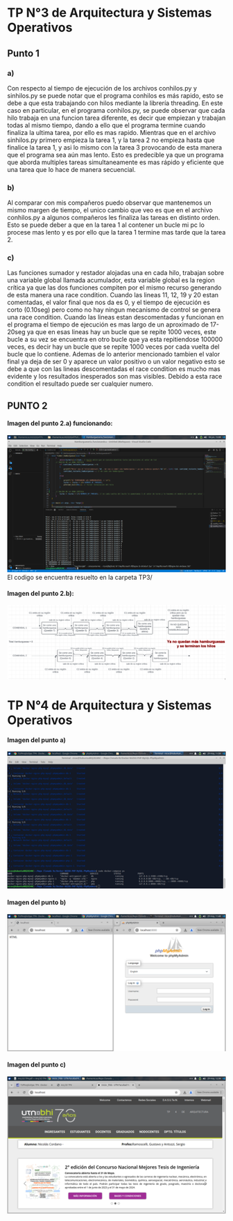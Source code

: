 # TP N°3 de Arquitectura y Sistemas Operativos

## Punto 1

### a)

Con respecto al tiempo de ejecución de los archivos conhilos.py y sinhilos.py se puede notar que el programa conhilos es más rapido, esto se debe a que esta trabajando con hilos mediante la librería threading. En este caso en particular, en el programa conhilos.py, se puede observar que cada hilo trabaja en una funcion tarea diferente, es decir que empiezan y trabajan todas al mismo tiempo, dando a ello que el programa termine cuando finaliza la ultima tarea, por ello es mas rapido. Mientras que en el archivo sinhilos.py primero empieza la tarea 1, y la tarea 2 no empieza hasta que finalice la tarea 1, y asi lo mismo con la tarea 3 provocando de esta manera que el programa sea aún mas lento.
Esto es predecible ya que un programa que aborda multiples tareas simultaneamente es mas rápido y eficiente que una tarea que lo hace de manera secuencial.

### b)

Al comparar con mis compañeros puedo observar que mantenemos un mismo margen de tiempo, el unico cambio que veo es que en el archivo conhilos.py a algunos compañeros les finaliza las tareas en distinto orden.
Esto se puede deber a que en la tarea 1 al contener un bucle mi pc lo procese mas lento y es por ello que la tarea 1 termine mas tarde que la tarea 2.

### c)
Las funciones sumador y restador alojadas una en cada hilo, trabajan sobre una variable global llamada acumulador, esta variable global es la region crítica ya que las dos funciones compiten por el mismo recurso generando de esta manera una race condition.
Cuando las lineas 11, 12, 19 y 20 estan comentadas, el valor final que nos da es 0, y el tiempo de ejecución es corto (0.10seg) pero como no hay ningun mecanismo de control se genera una race condition. Cuando las lineas estan descomentadas y funcionan en el programa el tiempo de ejecución es mas largo de un aproximado de 17-20seg ya que en esas lineas hay un bucle que se repite 1000 veces, este bucle a su vez se encuentra en otro bucle que ya esta repitiendose 100000 veces, es decir hay un bucle que se repite 1000 veces por cada vuelta del bucle que lo contiene. Ademas de lo anterior mencionado tambien el valor final ya deja de ser 0 y aparece un valor positivo o un valor negativo esto se debe a que con las lineas descomentadas el race condition es mucho mas evidente y los resultados inesperados son mas visibles. Debido a esta race condition el resultado puede ser cualquier numero.

## PUNTO 2

#### Imagen del punto 2.a) funcionando: 

![Punto2aOK](https://github.com/NACXIIX/ASO2024TPs/blob/main/TP3/IMAGENES/punto2a_funcionando.png)
El codigo se encuentra resuelto en la carpeta TP3/

#### Imagen del punto 2.b):

![Punto2bOK](https://github.com/NACXIIX/ASO2024TPs/blob/main/IMAGENES/grafico_comensales.png)





# TP N°4 de Arquitectura y Sistemas Operativos

#### Imagen del punto a)
![PuntoAOK](https://github.com/NACXIIX/ASO2024TPs/blob/main/IMAGENES/TP4_A_docker-compose-s_servicios_creados_corriendo.png)

#### Imagen del punto b)
![PuntoBOK](https://github.com/NACXIIX/ASO2024TPs/blob/main/IMAGENES/TP4_B_phpmyadmin_y_nginx.png)

#### Imagen del punto c)
![PuntoCOK](https://github.com/NACXIIX/ASO2024TPs/blob/main/IMAGENES/TP4_C_facultadlocalhost.png)